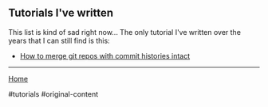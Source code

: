 ## Tutorials I've written

This list is kind of sad right now... The only tutorial I've written over the
years that I can still find is this:

- [How to merge git repos with commit histories intact](tutorials/combining-git-repos.md)

---

[Home](/)

#tutorials #original-content
